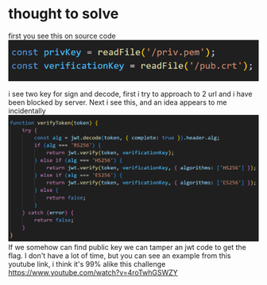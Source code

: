 # thought to solve

first you see this on source code
![alt text](image.png)<br>

i see two key for sign and decode, first i try to approach to 2 url and i have been blocked by server. Next i see this, and an idea appears to me
incidentally
![alt text](image-1.png)<br>
If we somehow can find public key we can tamper an jwt code to get the flag. I don't have a lot of time, but you can see an example from this youtube link, i think it's 99% alike this challenge
https://www.youtube.com/watch?v=4roTwhGSWZY
